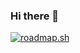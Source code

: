 ### Hi there 👋


[![roadmap.sh](https://roadmap.sh/card/tall/65703c575145316d25c4b789?variant=dark)](https://roadmap.sh)

<!--
**AasifSweGit2017/AasifSweGit2017** is a ✨ _special_ ✨ repository because its `README.md` (this file) appears on your GitHub profile.

Here are some ideas to get you started:

- 🔭 I’m currently working on ...
- 🌱 I’m currently learning ...
- 👯 I’m looking to collaborate on ...
- 🤔 I’m looking for help with ...
- 💬 Ask me about ...
- 📫 How to reach me: ...
- 😄 Pronouns: ...
- ⚡ Fun fact: ...
-->


